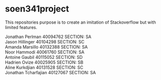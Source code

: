 # soen341project
This repositories purpose is to create an imitation of Stackoverflow but with limited features.

Jonathan Perlman   40094762    SECTION: SA  
Jason Hillinger  40104298           SECTION: SC  
Amanda Marsillo   40132388       SECTION: SA  
Noor Hammodi 40061760            SECTION: SA  
Antoine Gaubil 40115052            SECTION: SD  
Hadrien Ovize 40025905             SECTION: SB  
Aline Kurkdjian 40131528           SECTION: SC  
Jonathan Tcharfajian 40127067  SECTION: SA  

